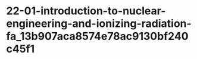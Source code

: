 # 22-01-introduction-to-nuclear-engineering-and-ionizing-radiation-fa_13b907aca8574e78ac9130bf240c45f1